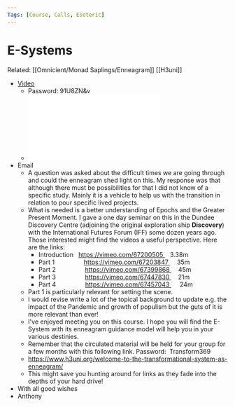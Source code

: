 ```yaml
---
Tags: [Course, Calls, Esoteric]
---
```

# E-Systems
Related: [[Omnicient/Monad Saplings/Enneagram]] [[H3uni]]

- [Video](https://us02web.zoom.us/rec/share/OwlOW4b83wUR4pY2SyC3rmB5K_eLSAkXqbGamvjxwtRkApRrH7Dtpc1YuTMXCAa1.x-Zy3CPyVyf5hNcs)
    - Password: 91U8ZN&v
    - ![](assets/1626444306_37.pdf)
- Email
    - A question was asked about the difficult times we are going through and could the enneagram shed light on this. My response was that although there must be possibilities for that I did not know of a specific study. Mainly it is a vehicle to help us with the transition in relation to pour specific lived projects.
    - What is needed is a better understanding of Epochs and the Greater Present Moment. I gave a one day seminar on this in the Dundee Discovery Centre (adjoining the original exploration ship __Discovery__) with the International Futures Forum (IFF) some dozen years ago. Those interested might find the videos a useful perspective. Here are the links:
        - Introduction      https://vimeo.com/67200505    3.38m
        - Part 1                 https://vimeo.com/67203847     35m
        - Part 2                 https://vimeo.com/67399868     45m
        - Part 3                 https://vimeo.com/67447830     21m
        - Part 4                 https://vimeo.com/67457043      24m
    - Part 1 is particularly relevant for setting the scene.
    - I would revise write a lot of the topical background to update e.g. the impact of the Pandemic and growth of populism but the guts of it is more relevant than ever!
    - I've enjoyed meeting you on this course. I hope you will find the E-System with its enneagram guidance model will help you in your various destinies.
    - Remember that the circulated material will be held for your group for a few months with this following link. Password:  Transform369
    - https://www.h3uni.org/welcome-to-the-transformational-system-as-enneagram/
    - This might save you hunting around for links as they fade into the depths of your hard drive!
- With all good wishes
- Anthony
